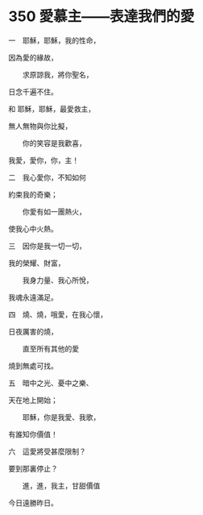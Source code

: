 # 350 愛慕主——表達我們的愛

一　耶穌，耶穌，我的性命，

因為愛的緣故，

　　求原諒我，將你聖名，

日念千遍不住。

和 耶穌，耶穌，最愛救主，

無人無物與你比擬，

　　你的笑容是我歡喜，

我愛，愛你，你，主！

二　我心愛你，不知如何

約束我的奇樂；

　　你愛有如一團熱火，

使我心中火熱。

三　因你是我一切一切，

我的榮耀、財富，

　　我身力量、我心所悅，

我魂永遠滿足。

四　燒、燒，哦愛，在我心懷，

日夜厲害的燒，

　　直至所有其他的愛

燒到無處可找。

五　暗中之光、憂中之樂、

天在地上開始；

　　耶穌，你是我愛、我歌，

有誰知你價值！

六　這愛將受甚麼限制？

要到那裏停止？

　　進，進，我主，甘甜價值

今日遠勝昨日。

